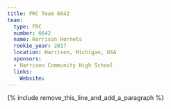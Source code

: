 ```yaml
---
title: FRC Team 6642
team:
  type: FRC
  number: 6642
  name: Harrison Hornets
  rookie_year: 2017
  location: Harrison, Michigan, USA
  sponsors:
  - Harrison Community High School
  links:
    Website:
---
```


{% include remove_this_line_and_add_a_paragraph %}